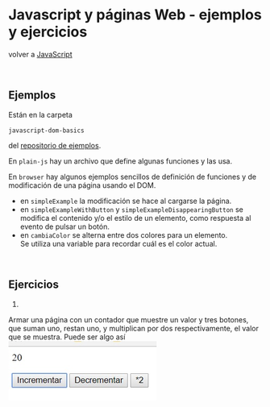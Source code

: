 # Javascript y páginas Web - ejemplos y ejercicios

volver a [JavaScript](./javascript-intro.md)

<br/>

## Ejemplos
Están en la carpeta 
```
javascript-dom-basics
```
del [repositorio de ejemplos](https://github.com/obj2-material/javascript-dom).

En `plain-js` hay un archivo que define algunas funciones y las usa. 

En `browser` hay algunos ejemplos sencillos de definición de funciones y de modificación de una página usando el DOM. 
- en `simpleExample` la modificación se hace al cargarse la página.
- en `simpleExampleWithButton` y `simpleExampleDisappearingButton` se modifica el contenido y/o el estilo de un elemento, como respuesta al evento de pulsar un botón.
- en `cambiaColor` se alterna entre dos colores para un elemento.  
Se utiliza una variable para recordar cuál es el color actual.

<br/>

## Ejercicios

1.
Armar una página con un contador que muestre un valor y tres botones, que suman uno, restan uno, y multiplican por dos respectivamente, el valor que se muestra. Puede ser algo así
![contador](images/contador.jpg "Contador")
<!---
- Mensaje con botones para cambiar el tamaño de letra y el color (ponele 10,12,14 puntos, rojo, verde, azul).
- Ana, Beto, Clara. Para cada uno, un botón "entró" y otro "salió". Que muestre quiénes están. 
  Chiche: que deshabilite los botones que no tienen sentido.
- mover una "X" a la izquierda o a la derecha (también puede ser para arriba y para abajo, en una fuente monospaced).
  P.ej. transformar ----X----- en ---X------ o -----X---- .
-->



